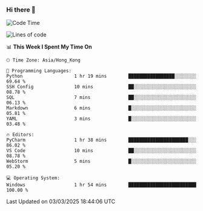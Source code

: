 ### Hi there 👋

<!--
**RoiexLee/RoiexLee** is a ✨ _special_ ✨ repository because its `README.md` (this file) appears on your GitHub profile.

Here are some ideas to get you started:

- 🔭 I’m currently working on ...
- 🌱 I’m currently learning ...
- 👯 I’m looking to collaborate on ...
- 🤔 I’m looking for help with ...
- 💬 Ask me about ...
- 📫 How to reach me: ...
- 😄 Pronouns: ...
- ⚡ Fun fact: ...
-->

<!--START_SECTION:waka-->
![Code Time](http://img.shields.io/badge/Code%20Time-1%2C088%20hrs%204%20mins-blue)

![Lines of code](https://img.shields.io/badge/From%20Hello%20World%20I%27ve%20Written-42.5%20thousand%20lines%20of%20code-blue)

📊 **This Week I Spent My Time On** 

```text
🕑︎ Time Zone: Asia/Hong_Kong

💬 Programming Languages: 
Python                   1 hr 19 mins        █████████████████░░░░░░░░   69.64 % 
SSH Config               10 mins             ██░░░░░░░░░░░░░░░░░░░░░░░   08.78 % 
SQL                      7 mins              ██░░░░░░░░░░░░░░░░░░░░░░░   06.13 % 
Markdown                 6 mins              █░░░░░░░░░░░░░░░░░░░░░░░░   05.81 % 
YAML                     3 mins              █░░░░░░░░░░░░░░░░░░░░░░░░   03.48 % 

🔥 Editors: 
PyCharm                  1 hr 38 mins        ██████████████████████░░░   86.02 % 
VS Code                  10 mins             ██░░░░░░░░░░░░░░░░░░░░░░░   08.78 % 
WebStorm                 5 mins              █░░░░░░░░░░░░░░░░░░░░░░░░   05.20 % 

💻 Operating System: 
Windows                  1 hr 54 mins        █████████████████████████   100.00 % 
```


 Last Updated on 03/03/2025 18:44:06 UTC
<!--END_SECTION:waka-->
